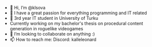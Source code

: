- 👋 Hi, I’m @klsova
- 👀 I have a great passion for everything programming and IT related
- 🌱 3rd year IT student in University of Turku
- Currently working on my bachelor's thesis on procedural content generation in roguelike videogames
- 💞️ I’m looking to collaborate on anything :)
- 📫 How to reach me: Discord: kalleleonard
